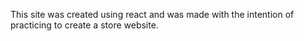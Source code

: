 
This site was created using react and was made with the intention of practicing to create a store website.
